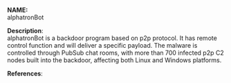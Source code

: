 **NAME:**  
alphatronBot

**Description**:   
alphatronBot is a backdoor program based on p2p protocol. It has remote control function and will deliver a specific payload. The malware is controlled through PubSub chat rooms, with more than 700 infected p2p C2 nodes built into the backdoor, affecting both Linux and Windows platforms.
  
**References**:  
